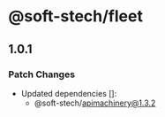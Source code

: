 # @soft-stech/fleet

## 1.0.1

### Patch Changes

- Updated dependencies []:
  - @soft-stech/apimachinery@1.3.2
